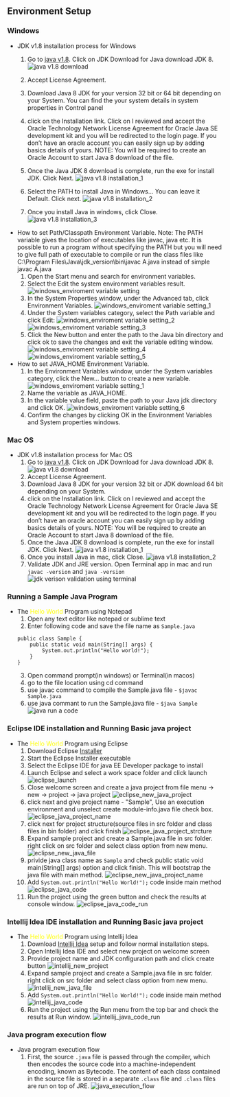 ## Environment Setup ##

### Windows ###
- JDK v1.8 installation process for Windows
    1. Go to [java v1.8](https://www.oracle.com/java/technologies/downloads/#java8). Click on JDK Download for Java download JDK 8.
    ![java v1.8 download](https://github.com/yetanothermasterylearning/Core-Java/blob/main/02.%20Environment%20Setup/Pictures/windows_jdk_v1.8_download.png)
    2. Accept License Agreement.
    3. Download Java 8 JDK for your version 32 bit or 64 bit depending on your System. You can find the your system details in system properties in Control panel

    4. click on the Installation link. Click on I reviewed and accept the Oracle Technology Network License Agreement for Oracle Java SE development kit and you will be redirected to the login page. If you don’t have an oracle account you can easily sign up by adding basics details of yours.
    NOTE: You will be required to create an Oracle Account to start Java 8 download of the file.
    5. Once the Java JDK 8 download is complete, run the exe for install JDK. Click Next.
    ![java v1.8 installation_1](https://github.com/yetanothermasterylearning/Core-Java/blob/main/02.%20Environment%20Setup/Pictures/windows_jdk_installation_1.png)
    6. Select the PATH to install Java in Windows… You can leave it Default. Click next.
    ![java v1.8 installation_2](https://github.com/yetanothermasterylearning/Core-Java/blob/main/02.%20Environment%20Setup/Pictures/windows_jdk_installation_2.png)
    7. Once you install Java in windows, click Close.
    ![java v1.8 installation_3](https://github.com/yetanothermasterylearning/Core-Java/blob/main/02.%20Environment%20Setup/Pictures/windows_jdk_installation_3.png)
- How to set Path/Classpath Environment Variable.
    Note: The PATH variable gives the location of executables like javac, java etc. It is possible to run a program without specifying the PATH but you will need to give full path of executable to compile or run the class files like C:\Program Files\Java\jdk_version\bin\javac A.java instead of simple javac A.java
    1. Open the Start menu and search for environment variables.
    2. Select the Edit the system environment variables result.
    ![windows_enviroment variable setting](https://github.com/yetanothermasterylearning/Core-Java/blob/main/02.%20Environment%20Setup/Pictures/windows_enviroment%20variable%20setting.png)
    3. In the System Properties window, under the Advanced tab, click Environment Variables.
    ![windows_enviroment variable setting_1](https://github.com/yetanothermasterylearning/Core-Java/blob/main/02.%20Environment%20Setup/Pictures/windows_enviroment%20variable%20setting_1.png)
    4. Under the System variables category, select the Path variable and click Edit:
    ![windows_enviroment variable setting_2](https://github.com/yetanothermasterylearning/Core-Java/blob/main/02.%20Environment%20Setup/Pictures/windows_enviroment%20variable%20setting_2.png)
    ![windows_enviroment variable setting_3](https://github.com/yetanothermasterylearning/Core-Java/blob/main/02.%20Environment%20Setup/Pictures/windows_enviroment%20variable%20setting_3.png)
    5. Click the New button and enter the path to the Java bin directory and click ok to save the changes and exit the variable editing window.
    ![windows_enviroment variable setting_4](https://github.com/yetanothermasterylearning/Core-Java/blob/main/02.%20Environment%20Setup/Pictures/windows_enviroment%20variable%20setting_4.png)
    ![windows_enviroment variable setting_5](https://github.com/yetanothermasterylearning/Core-Java/blob/main/02.%20Environment%20Setup/Pictures/windows_enviroment%20variable%20setting_5.png)
- How to set JAVA_HOME Environment Variable.
    1. In the Environment Variables window, under the System variables category, click the New… button to create a new variable.
    ![windows_enviroment variable setting_1](https://github.com/yetanothermasterylearning/Core-Java/blob/main/02.%20Environment%20Setup/Pictures/windows_enviroment%20variable%20setting_1.png)
    2. Name the variable as JAVA_HOME.
    3. In the variable value field, paste the path to your Java jdk directory and click OK.
    ![windows_enviroment variable setting_6](https://github.com/yetanothermasterylearning/Core-Java/blob/main/02.%20Environment%20Setup/Pictures/windows_enviroment%20variable%20setting_6.png)
    4. Confirm the changes by clicking OK in the Environment Variables and System properties windows.

### Mac OS ###
- JDK v1.8 installation process for Mac OS
    1. Go to [java v1.8](https://www.oracle.com/java/technologies/downloads/#java8). Click on JDK Download for Java download JDK 8.
    ![java v1.8 download](https://github.com/yetanothermasterylearning/Core-Java/blob/main/02.%20Environment%20Setup/Pictures/jdk_v1.8_download.png)
    2. Accept License Agreement.
    3. Download Java 8 JDK for your version 32 bit or JDK download 64 bit depending on your System.
    4. click on the Installation link. Click on I reviewed and accept the Oracle Technology Network License Agreement for Oracle Java SE development kit and you will be redirected to the login page. If you don’t have an oracle account you can easily sign up by adding basics details of yours.
    NOTE: You will be required to create an Oracle Account to start Java 8 download of the file.
    5. Once the Java JDK 8 download is complete, run the exe for install JDK. Click Next.
    ![java v1.8 installation_1](https://github.com/yetanothermasterylearning/Core-Java/blob/main/02.%20Environment%20Setup/Pictures/jdk_installation_1.png)
    6. Once you install Java in mac, click Close.
    ![java v1.8 installation_2](https://github.com/yetanothermasterylearning/Core-Java/blob/main/02.%20Environment%20Setup/Pictures/jdk_installation_2.png)
    7. Validate JDK and JRE version. Open Terminal app in mac and run `javac -version` and `java -version`
    ![jdk verison validation using terminal](https://github.com/yetanothermasterylearning/Core-Java/blob/main/02.%20Environment%20Setup/Pictures/terminal_jdk_jre_version_check.png)

### Running a Sample Java Program ###
- The <span style="color:yellow">Hello World</span> Program using Notepad
    1. Open any text editor like notepad or sublime text
    2. Enter following code and save the file name as `Sample.java`
    ```
    public class Sample {
        public static void main(String[] args) {
            System.out.println("Hello world!");
        }
    }
    ```
    3. Open command prompt(in windows) or Terminal(in macos)
    4. go to the file location using cd command
    5. use javac command to compile the Sample.java file - `$javac Sample.java`
    6. use java commant to run the Sample.java file - `$java Sample`
    ![java run a code](https://github.com/yetanothermasterylearning/Core-Java/blob/main/02.%20Environment%20Setup/Pictures/java_code_run.png)

### Eclipse IDE installation and Running Basic java project ###
- The <span style="color:yellow">Hello World</span> Program using Eclipse
    1. Download Eclipse [Installer](http://www.eclipse.org/downloads)
    2. Start the Eclipse Installer executable
    3. Select the Eclipse IDE for java EE Developer package to install
    4. Launch Eclipse and select a work space folder and click launch
    ![eclipse_launch](https://github.com/yetanothermasterylearning/Core-Java/blob/main/02.%20Environment%20Setup/Pictures/eclipse_launch.png)
    5. Close welcome screen and create a java project from file menu -> new -> project -> java project
    ![eclipse_new_java_project](https://github.com/yetanothermasterylearning/Core-Java/blob/main/02.%20Environment%20Setup/Pictures/eclipse_new_java_project.png)
    6. click next and give project name - "Sample", Use an execution environment  and unselect create module-info.java file check box.
    ![eclipse_java_project_name](https://github.com/yetanothermasterylearning/Core-Java/blob/main/02.%20Environment%20Setup/Pictures/eclipse_java_project_name.png)
    7. click next for project structure(source files in src folder and class files in bin folder) and click finish
    ![eclipse_java_project_strcture](https://github.com/yetanothermasterylearning/Core-Java/blob/main/02.%20Environment%20Setup/Pictures/eclipse_java_project_strcture.png)
    8. Expand sample project and create a Sample.java file in src folder. right click on src folder and select class option from new menu.
    ![eclipse_new_java_file](https://github.com/yetanothermasterylearning/Core-Java/blob/main/02.%20Environment%20Setup/Pictures/eclipse_new_java_file.png)
    9. privide java class name as `Sample` and check public static void main(String[] args) option and click finish. This will bootstrap the java file with main method.
    ![eclipse_new_java_project_name](https://github.com/yetanothermasterylearning/Core-Java/blob/main/02.%20Environment%20Setup/Pictures/eclipse_new_java_project_name.png)
    10. Add `System.out.println("Hello World!");` code inside main method
    ![eclipse_java_code](https://github.com/yetanothermasterylearning/Core-Java/blob/main/02.%20Environment%20Setup/Pictures/eclipse_java_code.png)
    11. Run the project using the green button and check the results at console window.
    ![eclipse_java_code_run](https://github.com/yetanothermasterylearning/Core-Java/blob/main/02.%20Environment%20Setup/Pictures/eclipse_java_code_run.png)

### Intellij Idea IDE installation and Running Basic java project ###
- The <span style="color:yellow">Hello World</span> Program using Intellij Idea
    1. Download [Intellij Idea](https://www.jetbrains.com/idea/download/#section=mac) setup and follow normal installation steps.
    2. Open Intellij Idea IDE and select new project on welcome screen
    3. Provide project name and JDK configuration path and click create button
    ![intellij_new_project](https://github.com/yetanothermasterylearning/Core-Java/blob/main/02.%20Environment%20Setup/Pictures/intellij_new_project.png)
    4. Expand sample project and create a Sample.java file in src folder. right click on src folder and select class option from new menu.
    ![intellij_new_java_file](https://github.com/yetanothermasterylearning/Core-Java/blob/main/02.%20Environment%20Setup/Pictures/intellij_new_java_file.png)
    5. Add `System.out.println("Hello World!");` code inside main method
    ![intellij_java_code](https://github.com/yetanothermasterylearning/Core-Java/blob/main/02.%20Environment%20Setup/Pictures/intellij_java_code.png)
    6. Run the project using the Run menu from the top bar and check the results at Run window.
    ![intellij_java_code_run](https://github.com/yetanothermasterylearning/Core-Java/blob/main/02.%20Environment%20Setup/Pictures/intellij_java_code_run.png)


### Java program execution flow ###
- Java program execution flow
    1. First, the source `.java` file is passed through the compiler, which then encodes the source code into a machine-independent encoding, known as Bytecode. The content of each class contained in the source file is stored in a separate `.class` file and `.class` files are run on top of JRE.
    ![java_execution_flow](https://github.com/yetanothermasterylearning/Core-Java/blob/main/02.%20Environment%20Setup/Pictures/java_execution_flow.png)


